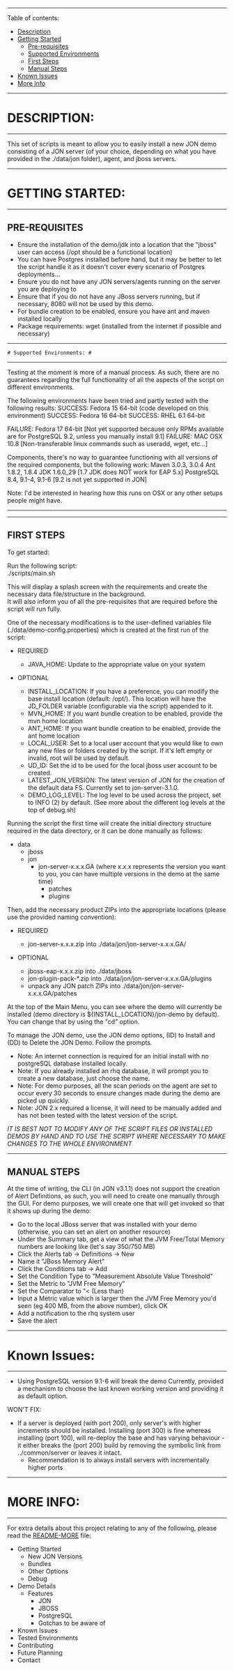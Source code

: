 ****************************************************************************************************************************************

Table of contents:
- [Description](#description)
- [Getting Started](#getting-started)
	- [Pre-requisites](#pre-requisites)
	- [Supported Environments](#supported-environments)
	- [First Steps](#first-steps)
	- [Manual Steps](#manual-steps)
- [Known Issues](#known-issues)
- [More Info](#more-info)

- - - - - - - - - - - - - - - - - - - - - - - - - - - - - - - - - - - - - - - - - - - - - - - - - - - - - - - - - - - - - - - - - - - - - - -

# DESCRIPTION: #
- - - - - - - - - - - - - - - - - - - - - - - - - - - - - - - - - - - - - - - - - - - - - - - - - - - - - - - - - - - - - - - - - - - - - - - 

This set of scripts is meant to allow you to easily install a new JON demo consisting of a JON server (of your choice, depending on what you have provided in the ./data/jon folder), agent, and jboss servers.

- - - - - - - - - - - - - - - - - - - - - - - - - - - - - - - - - - - - - - - - - - - - - - - - - - - - - - - - - - - - - - - - - - - - - - -

# GETTING STARTED: #
- - - - - - - - - - - - - - - - - - - - - - - - - - - - - - - - - - - - - - - - - - - - - - - - - - - - - - - - - - - - - - - - - - - - - - - 

## PRE-REQUISITES ##

- Ensure the installation of the demo/jdk into a location that the "jboss" user can access (/opt should be a functional location)
- You can have Postgres installed before hand, but it may be better to let the script handle it as it doesn't cover every scenario of Postgres deployments...
- Ensure you do not have any JON servers/agents running on the server you are deploying to
- Ensure that if you do not have any JBoss servers running, but if necessary, 8080 will not be used by this demo.
- For bundle creation to be enabled, ensure you have ant and maven installed locally
- Package requirements:
	wget (installed from the internet if possible and necessary)
	
- - - - - - - - - - - - - - - - - - - - - - - - - - - - - - - - - - - - - - - - - - - - - - - - - - - - - - - - - - - - - - - - - - - - - - -
	
	# Supported Environments: #

- - - - - - - - - - - - - - - - - - - - - - - - - - - - - - - - - - - - - - - - - - - - - - - - - - - - - - - - - - - - - - - - - - - - - - -

Testing at the moment is more of a manual process.  As such, there are no guarantees regarding the full functionality of all the aspects of the script on different environments.  

The following environments have been tried and partly tested with the following results:
SUCCESS:	Fedora 15 64-bit (code developed on this environment)
SUCCESS:	Fedora 16 64-bit
SUCCESS:	RHEL 6.1  64-bit

FAILURE:	Fedora 17 64-bit [Not yet supported because only RPMs available are for PostgreSQL 9.2, unless you manually install 9.1]
FAILURE:	MAC OSX 10.8 [Non-transferable linux commands such as useradd, wget, etc...]   

Components, there's no way to guarantee functioning with all versions of the required components, but the following work:
Maven 		3.0.3, 3.0.4
Ant   		1.8.2, 1.8.4
JDK   		1.6.0_29 [1.7 JDK does NOT work for EAP 5.x]
PostgreSQL	8.4, 9.1-4, 9.1-6 [9.2 is not yet supported in JON]

Note: I'd be interested in hearing how this runs on OSX or any other setups people might have.

- - - - - - - - - - - - - - - - - - - - - - - - - - - - - - - - - - - - - - - - - - - - - - - - - - - - - - - - - - - - - - - - - - - - - - -
	

*********************************************************************************

## FIRST STEPS ##

To get started:

Run the following script:  
		./scripts/main.sh
	
This will display a splash screen with the requirements and create the necessary data file/structure in the background.  
It will also inform you of all the pre-requisites that are required before the script will run fully.

One of the necessary modifications is to the user-defined variables file (./data/demo-config.properties) which is created at the first run of the script:

+ REQUIRED  
	- JAVA_HOME:			Update to the appropriate value on your system  
	
+ OPTIONAL
	- INSTALL_LOCATION:		If you have a preference, you can modify the base install location (default: /opt/).  This location will have the JD_FOLDER variable (configurable via the script) appended to it.
	- MVN_HOME:				If you want bundle creation to be enabled, provide the mvn home location
	- ANT_HOME:				If you want bundle creation to be enabled, provide the ant home location
	- LOCAL_USER:			Set to a local user account that you would like to own any new files or folders created by the script.  If it's left empty or invalid, root will be used by default.
	- UD_ID:				Set the id to be used for the local jboss user account to be created.
	- LATEST_JON_VERSION: 	The latest version of JON for the creation of the default data FS.  Currently set to jon-server-3.1.0.
	- DEMO_LOG_LEVEL:		The log level to be used across the project, set to INFO (2) by default. (See more about the different log levels at the top of debug.sh)
	
Running the script the first time will create the initial directory structure required in the data directory, or it can be done manually as follows:
- data
	- jboss
	- jon
		- jon-server-x.x.x.GA (where x.x.x represents the version you want to you, you can have multiple versions in the demo at the same time)
			- patches
			- plugins
			
Then, add the necessary product ZIPs into the appropriate locations (please use the provided naming convention):
+ REQUIRED
	- jon-server-x.x.x.zip into ./data/jon/jon-server-x.x.x.GA/
	
+ OPTIONAL
	- jboss-eap-x.x.x.zip into ./data/jboss
	- jon-plugin-pack-*.zip into ./data/jon/jon-server-x.x.x.GA/plugins
	- unpack any JON  patch ZIPs into ./data/jon/jon-server-x.x.x.GA/patches
	
At the top of the Main Menu, you can see where the demo will currently be installed (demo directory is ${INSTALL_LOCATION}/jon-demo by default).  You can change that by using the "cd" option.

To manage the JON demo, use the JON demo options, (ID) to Install and (DD) to Delete the JON Demo.
Follow the prompts.  

- Note: An internet connection is required for an initial install with no postgreSQL database installed locally.
- Note: If you already installed an rhq database, it will prompt you to create a new database, just choose the name.
- Note: For demo purposes, all the scan periods on the agent are set to occur every 30 seconds to ensure changes made during the demo are picked up quickly.
- Note: JON 2.x required a license, it will need to be manually added and has not been tested with the latest version of the script.

*IT IS BEST NOT TO MODIFY ANY OF THE SCRIPT FILES OR INSTALLED DEMOS BY HAND AND TO USE THE SCRIPT WHERE NECESSARY TO MAKE CHANGES TO THE WHOLE ENVIRONMENT*

*********************************************************************************

## MANUAL STEPS ##
At the time of writing, the CLI (in JON v3.1.1) does not support the creation of Alert Definitions, as such, you will need to create one manually through the GUI.
For demo purposes, we will create one that will get invoked so that it shows up during the demo:

- Go to the local JBoss server that was installed with your demo (otherwise, you can set an alert on another resource)
- Under the Summary tab, get a view of what the JVM Free/Total Memory numbers are looking like (let's say 350/750 MB)
- Click the Alerts tab -> Definitions -> New
- Name it "JBoss Memory Alert"
- Click the Conditions tab -> Add
- Set the Condition Type to "Measurement Absolute Value Threshold"
- Set the Metric to "JVM Free Memory"
- Set the Comparator to "< (Less than)
- Input a Metric value which is larger then the JVM Free Memory you'd seen (eg 400 MB, from the above number), click OK
- Add a notification to the rhq system user
- Save the alert 

- - - - - - - - - - - - - - - - - - - - - - - - - - - - - - - - - - - - - - - - - - - - - - - - - - - - - - - - - - - - - - - - - - - - - - -

# Known Issues: #

- - - - - - - - - - - - - - - - - - - - - - - - - - - - - - - - - - - - - - - - - - - - - - - - - - - - - - - - - - - - - - - - - - - - - - -

- Using PostgreSQL version 9.1-6 will break the demo
	Currently, provided a mechanism to choose the last known working version and providing it as default option.

WON'T FIX:
- If a server is deployed (with port 200), only server's with higher increments should be installed.  Installing (port 300) is fine whereas installing (port 100), will re-deploy the base and has varying behaviour - it either breaks the (port 200) build by removing the symbolic link from ../common/server or leaves it intact.
	- Recommendation is to always install servers with incrementally higher ports

- - - - - - - - - - - - - - - - - - - - - - - - - - - - - - - - - - - - - - - - - - - - - - - - - - - - - - - - - - - - - - - - - - - - - - -

# MORE INFO: #

- - - - - - - - - - - - - - - - - - - - - - - - - - - - - - - - - - - - - - - - - - - - - - - - - - - - - - - - - - - - - - - - - - - - - - -

For extra details about this project relating to any of the following, please read the [README-MORE](README-MORE.md) file: 

- Getting Started
	- New JON Versions
	- Bundles
	- Other Options
	- Debug
- Demo Details
	- Features
		- JON
		- JBOSS
		- PostgreSQL
		- Gotchas to be aware of
- Known Issues
- Tested Environments
- Contributing
- Future Planning
- Contact
